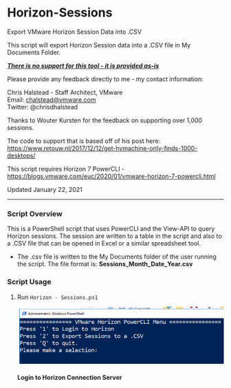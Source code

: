 # Horizon-Sessions
Export VMware Horizon Session Data into .CSV

This script will export Horizon Session data into a .CSV file in My Documents Folder.

***<u>There is no support for this tool - it is provided as-is</u>***

Please provide any feedback directly to me - my contact information: 

Chris Halstead - Staff Architect, VMware  
Email: chalstead@vmware.com  
Twitter: @chrisdhalstead  <br />

Thanks to Wouter Kursten for the feedback on supporting over 1,000 sessions.  <br/>

The code to support that is based off of his post here:  https://www.retouw.nl/2017/12/12/get-hvmachine-only-finds-1000-desktops/ <br/>

 This script requires Horizon 7 PowerCLI - https://blogs.vmware.com/euc/2020/01/vmware-horizon-7-powercli.html <br/>

Updated January 22, 2021<br />

------

### Script Overview

This is a PowerShell script that uses PowerCLI and the View-API to query Horizon sessions.  The session are written to a table in the script and also to a .CSV file that can be opened in Excel or a similar spreadsheet tool.

- The .csv file is written to the My Documents folder of the user running the script.  The file format is: **Sessions_Month_Date_Year.csv**

### Script Usage

1. Run `Horizon - Sessions.ps1` 


   ![Menu](https://github.com/chrisdhalstead/horizon-sessions/blob/master/Images/sessionmenu.PNG)

   #### Login to Horizon Connection Server


